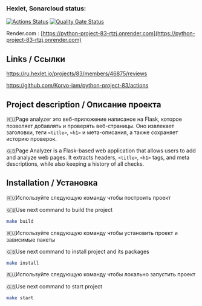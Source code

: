 ### Hexlet, Sonarcloud status:
[![Actions Status](https://github.com/Korvo-iam/python-project-83/actions/workflows/hexlet-check.yml/badge.svg)](https://github.com/Korvo-iam/python-project-83/actions)
[![Quality Gate Status](https://sonarcloud.io/api/project_badges/measure?project=Korvo-iam_python-project-83&metric=alert_status)](https://sonarcloud.io/summary/new_code?id=Korvo-iam_python-project-83)


Render.com :
[https://python-project-83-rtzj.onrender.com](https://python-project-83-rtzj.onrender.com)


## Links / Ссылки
https://ru.hexlet.io/projects/83/members/46875/reviews

https://github.com/Korvo-iam/python-project-83/actions


## Project description / Описание проекта
🇷🇺Page analyzer это веб-приложение написаное на Flask, которое позволяет добавлять и проверять веб-страницы. Оно извлекает заголовки, теги `<title>`, `<h1>` и мета-описания, а также сохраняет историю проверок.

🇬🇧Page Analyzer is a Flask-based web application that allows users to add and analyze web pages. It extracts headers, `<title>`, `<h1>` tags, and meta descriptions, while also keeping a history of all checks.


## Installation / Установка

🇷🇺Используйте следующую команду чтобы построить проект

🇬🇧Use next command to build the project

```bash
make build
```

🇷🇺Используйте следующую команду чтобы установить проект и зависимые пакеты

🇬🇧Use next command to install project and its packages

```bash
make install
```

🇷🇺Используйте следующую команду чтобы локально запустить проект

🇬🇧Use next command to start project

```bash
make start
```
